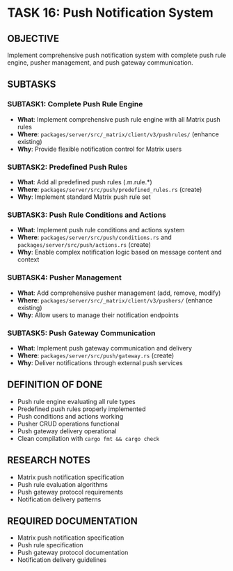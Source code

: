 # TASK 16: Push Notification System

## OBJECTIVE
Implement comprehensive push notification system with complete push rule engine, pusher management, and push gateway communication.

## SUBTASKS

### SUBTASK1: Complete Push Rule Engine
- **What**: Implement comprehensive push rule engine with all Matrix push rules
- **Where**: `packages/server/src/_matrix/client/v3/pushrules/` (enhance existing)
- **Why**: Provide flexible notification control for Matrix users

### SUBTASK2: Predefined Push Rules
- **What**: Add all predefined push rules (.m.rule.*)
- **Where**: `packages/server/src/push/predefined_rules.rs` (create)
- **Why**: Implement standard Matrix push rule set

### SUBTASK3: Push Rule Conditions and Actions
- **What**: Implement push rule conditions and actions system
- **Where**: `packages/server/src/push/conditions.rs` and `packages/server/src/push/actions.rs` (create)
- **Why**: Enable complex notification logic based on message content and context

### SUBTASK4: Pusher Management
- **What**: Add comprehensive pusher management (add, remove, modify)
- **Where**: `packages/server/src/_matrix/client/v3/pushers/` (enhance existing)
- **Why**: Allow users to manage their notification endpoints

### SUBTASK5: Push Gateway Communication
- **What**: Implement push gateway communication and delivery
- **Where**: `packages/server/src/push/gateway.rs` (create)
- **Why**: Deliver notifications through external push services

## DEFINITION OF DONE
- Push rule engine evaluating all rule types
- Predefined push rules properly implemented
- Push conditions and actions working
- Pusher CRUD operations functional
- Push gateway delivery operational
- Clean compilation with `cargo fmt && cargo check`

## RESEARCH NOTES
- Matrix push notification specification
- Push rule evaluation algorithms
- Push gateway protocol requirements
- Notification delivery patterns

## REQUIRED DOCUMENTATION
- Matrix push notification specification
- Push rule specification
- Push gateway protocol documentation
- Notification delivery guidelines